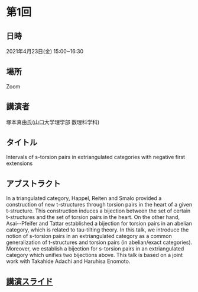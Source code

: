 # 第1回
## 日時
2021年4月23日(金) 15:00~16:30
    
## 場所
Zoom
    
## 講演者
塚本真由氏(山口大学理学部 数理科学科)
    
## タイトル
Intervals of s-torsion pairs in extriangulated categories with negative first extensions
    
## アブストラクト
In a triangulated category, Happel, Reiten and Smalo provided a construction of new t-structures through torsion pairs in the heart of a given t-structure. This construction induces a bijection between the set of certain t-structures and the set of torsion pairs in the heart. On the other hand, Asai--Pfeifer and Tattar established a bijection for torsion pairs in an abelian category, which is related to tau-tilting theory. In this talk, we introduce the notion of s-torsion pairs in an extriangulated category as a common generalization of t-structures and torsion pairs (in abelian/exact categories). Moreover, we establish a bijection for s-torsion pairs in an extriangulated category which unifies two bijections above. This talk is based on a joint work with Takahide Adachi and Haruhisa Enomoto.

## [講演スライド](2021-04-23_Tsukamoto.pdf)